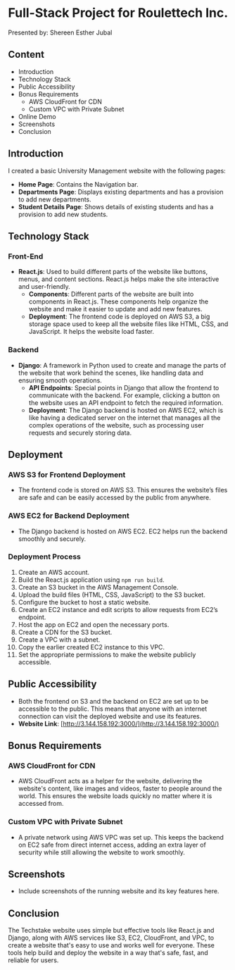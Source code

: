 # Full-Stack Project for Roulettech Inc.
Presented by: Shereen Esther Jubal

## Content
- Introduction
- Technology Stack
- Public Accessibility
- Bonus Requirements
  - AWS CloudFront for CDN
  - Custom VPC with Private Subnet
- Online Demo
- Screenshots
- Conclusion

## Introduction
I created a basic University Management website with the following pages:
- **Home Page**: Contains the Navigation bar.
- **Departments Page**: Displays existing departments and has a provision to add new departments.
- **Student Details Page**: Shows details of existing students and has a provision to add new students.

## Technology Stack
### Front-End
- **React.js**: Used to build different parts of the website like buttons, menus, and content sections. React.js helps make the site interactive and user-friendly.
  - **Components**: Different parts of the website are built into components in React.js. These components help organize the website and make it easier to update and add new features.
  - **Deployment**: The frontend code is deployed on AWS S3, a big storage space used to keep all the website files like HTML, CSS, and JavaScript. It helps the website load faster.

### Backend
- **Django**: A framework in Python used to create and manage the parts of the website that work behind the scenes, like handling data and ensuring smooth operations.
  - **API Endpoints**: Special points in Django that allow the frontend to communicate with the backend. For example, clicking a button on the website uses an API endpoint to fetch the required information.
  - **Deployment**: The Django backend is hosted on AWS EC2, which is like having a dedicated server on the internet that manages all the complex operations of the website, such as processing user requests and securely storing data.

## Deployment
### AWS S3 for Frontend Deployment
- The frontend code is stored on AWS S3. This ensures the website’s files are safe and can be easily accessed by the public from anywhere.

### AWS EC2 for Backend Deployment
- The Django backend is hosted on AWS EC2. EC2 helps run the backend smoothly and securely.

### Deployment Process
1. Create an AWS account.
2. Build the React.js application using `npm run build`.
3. Create an S3 bucket in the AWS Management Console.
4. Upload the build files (HTML, CSS, JavaScript) to the S3 bucket.
5. Configure the bucket to host a static website.
6. Create an EC2 instance and edit scripts to allow requests from EC2’s endpoint.
7. Host the app on EC2 and open the necessary ports.
8. Create a CDN for the S3 bucket.
9. Create a VPC with a subnet.
10. Copy the earlier created EC2 instance to this VPC.
11. Set the appropriate permissions to make the website publicly accessible.

## Public Accessibility
- Both the frontend on S3 and the backend on EC2 are set up to be accessible to the public. This means that anyone with an internet connection can visit the deployed website and use its features.
- **Website Link**: [http://3.144.158.192:3000/](http://3.144.158.192:3000/)

## Bonus Requirements
### AWS CloudFront for CDN
- AWS CloudFront acts as a helper for the website, delivering the website's content, like images and videos, faster to people around the world. This ensures the website loads quickly no matter where it is accessed from.

### Custom VPC with Private Subnet
- A private network using AWS VPC was set up. This keeps the backend on EC2 safe from direct internet access, adding an extra layer of security while still allowing the website to work smoothly.

## Screenshots
- Include screenshots of the running website and its key features here.

## Conclusion
The Techstake website uses simple but effective tools like React.js and Django, along with AWS services like S3, EC2, CloudFront, and VPC, to create a website that's easy to use and works well for everyone. These tools help build and deploy the website in a way that's safe, fast, and reliable for users.
